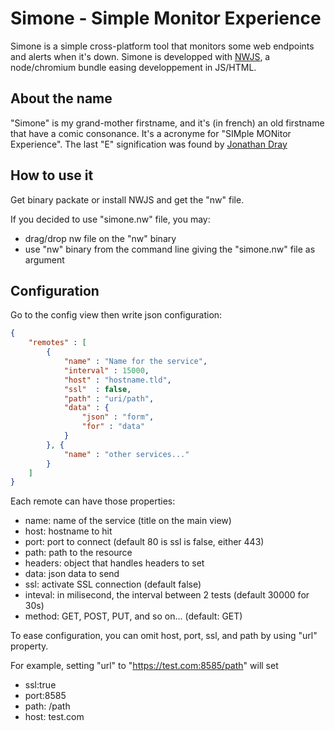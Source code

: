 # Simone - Simple Monitor Experience

Simone is a simple cross-platform tool that monitors some web endpoints and alerts when it's down. Simone is developped with [NWJS](http://nwjs.io/), a node/chromium bundle easing developpement in JS/HTML.

## About the name

"Simone" is my grand-mother firstname, and it's (in french) an old firstname that have a comic consonance. It's a acronyme for "SIMple MONitor Experience".
The last "E" signification was found by [Jonathan Dray](http://www.spicymoka.org/)


## How to use it

Get binary packate or install NWJS and get the "nw" file.

If you decided to use "simone.nw" file, you may:

- drag/drop nw file on the "nw" binary
- use "nw" binary from the command line giving the "simone.nw" file as argument

## Configuration

Go to the config view then write json configuration:


```json
{
    "remotes" : [
        {
            "name" : "Name for the service",
            "interval" : 15000, 
            "host" : "hostname.tld",
            "ssl"  : false,
            "path" : "uri/path",
            "data" : {
                "json" : "form",
                "for" : "data"
            }
        }, {
            "name" : "other services..."
        }
    ]
}
```

Each remote can have those properties:

- name: name of the service (title on the main view)
- host: hostname to hit
- port: port to connect (default 80 is ssl is false, either 443)
- path: path to the resource
- headers: object that handles headers to set
- data: json data to send
- ssl: activate SSL connection (default false)
- inteval: in milisecond, the interval between 2 tests (default 30000 for 30s)
- method: GET, POST, PUT, and so on... (default: GET)

To ease configuration, you can omit host, port, ssl, and path by using "url" property.

For example, setting "url" to "https://test.com:8585/path" will set 

- ssl:true
- port:8585
- path: /path
- host: test.com






